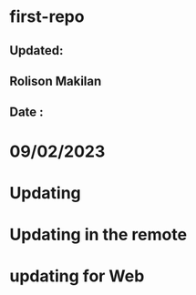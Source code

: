 # first-repo 
## Updated:
## Rolison Makilan
## Date :
# 09/02/2023
# Updating
# Updating in the remote
# updating for Web
